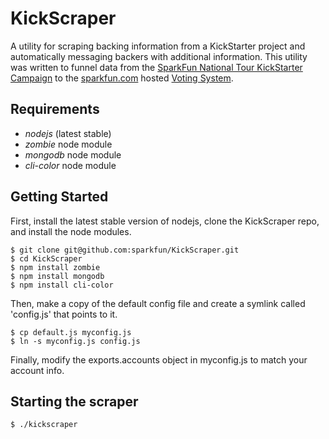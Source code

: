 # KickScraper

A utility for scraping backing information from a KickStarter project and automatically messaging backers with additional information.  This utility was written to funnel data from the [SparkFun National Tour KickStarter Campaign](http://www.kickstarter.com/projects/2112812006/sparkfun-national-tour) to the [sparkfun.com](http://sparkfun.com) hosted [Voting System](http://www.sparkfun.com/edukickstarter/).

## Requirements
- *nodejs* (latest stable)
- *zombie* node module
- *mongodb* node module
- *cli-color* node module

## Getting Started

First, install the latest stable version of nodejs, clone the KickScraper repo, and install the node modules.

    $ git clone git@github.com:sparkfun/KickScraper.git
    $ cd KickScraper
    $ npm install zombie
    $ npm install mongodb
    $ npm install cli-color

Then, make a copy of the default config file and create a symlink called 'config.js' that points to it.

    $ cp default.js myconfig.js
    $ ln -s myconfig.js config.js

Finally, modify the exports.accounts object in myconfig.js to match your account info.

## Starting the scraper

    $ ./kickscraper


